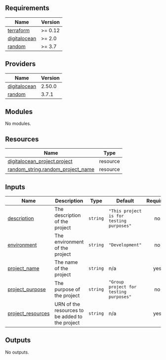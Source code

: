 <!-- BEGIN_TF_DOCS -->
## Requirements

| Name | Version |
|------|---------|
| <a name="requirement_terraform"></a> [terraform](#requirement\_terraform) | >= 0.12 |
| <a name="requirement_digitalocean"></a> [digitalocean](#requirement\_digitalocean) | >= 2.0 |
| <a name="requirement_random"></a> [random](#requirement\_random) | >= 3.7 |

## Providers

| Name | Version |
|------|---------|
| <a name="provider_digitalocean"></a> [digitalocean](#provider\_digitalocean) | 2.50.0 |
| <a name="provider_random"></a> [random](#provider\_random) | 3.7.1 |

## Modules

No modules.

## Resources

| Name | Type |
|------|------|
| [digitalocean_project.project](https://registry.terraform.io/providers/digitalocean/digitalocean/latest/docs/resources/project) | resource |
| [random_string.random_project_name](https://registry.terraform.io/providers/hashicorp/random/latest/docs/resources/string) | resource |

## Inputs

| Name | Description | Type | Default | Required |
|------|-------------|------|---------|:--------:|
| <a name="input_description"></a> [description](#input\_description) | The description of the project | `string` | `"This project is for testing purposes"` | no |
| <a name="input_environment"></a> [environment](#input\_environment) | The environment of the project | `string` | `"Development"` | no |
| <a name="input_project_name"></a> [project\_name](#input\_project\_name) | The name of the project | `string` | n/a | yes |
| <a name="input_project_purpose"></a> [project\_purpose](#input\_project\_purpose) | The purpose of the project | `string` | `"Group project for testing purposes"` | no |
| <a name="input_project_resources"></a> [project\_resources](#input\_project\_resources) | URN of the resources to be added to the project | `string` | n/a | yes |

## Outputs

No outputs.
<!-- END_TF_DOCS -->